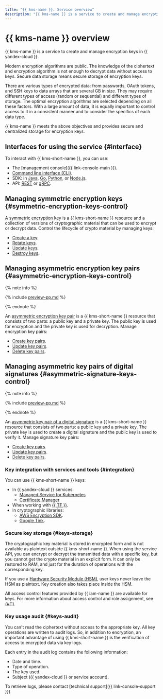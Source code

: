 ```yaml
---
title: "{{ kms-name }}. Service overview"
description: "{{ kms-name }} is a service to create and manage encryption keys in {{ yandex-cloud }}. Modern encryption algorithms are public. Without access to keys, the knowledge of the ciphertext and encryption algorithm is not enough to decrypt data. Therefore, secure data storage means secure storage of encryption keys."
---
```


# {{ kms-name }} overview

{{ kms-name }} is a service to create and manage encryption keys in {{ yandex-cloud }}.

Modern encryption algorithms are public. The knowledge of the ciphertext and encryption algorithm is not enough to decrypt data without access to keys. Secure data storage means secure storage of encryption keys.

There are various types of encrypted data: from passwords, OAuth tokens, and SSH keys to data arrays that are several GB in size. They may require different types of access (random or sequential) and different types of storage. The optimal encryption algorithms are selected depending on all these factors. With a large amount of data, it is equally important to control access to it in a consistent manner and to consider the specifics of each data type.

{{ kms-name }} meets the above objectives and provides secure and centralized storage for encryption keys.

## Interfaces for using the service {#interface}

To interact with {{ kms-short-name }}, you can use:
* The [management console]({{ link-console-main }}).
* [Command line interface (CLI)](../../cli/).
* SDK: in [Java](https://github.com/yandex-cloud/java-sdk), [Go](https://github.com/yandex-cloud/go-sdk), [Python](https://github.com/yandex-cloud/python-sdk), or [Node.js](https://github.com/yandex-cloud/nodejs-sdk).
* API: [REST](../api-ref/) or [gRPC](../api-ref/grpc/).

## Managing symmetric encryption keys {#symmetric-encryption-keys-control}

A [symmetric encryption key](key.md) is a {{ kms-short-name }} resource and a collection of versions of cryptographic material that can be used to encrypt or decrypt data. Control the lifecycle of crypto material by managing keys:
* [Create a key](../operations/key.md#create).
* [Rotate keys](../operations/key.md#rotate).
* [Update keys](../operations/key.md#update).
* [Destroy keys](../operations/key.md#delete).

## Managing asymmetric encryption key pairs {#asymmetric-encryption-keys-control}

{% note info %}

{% include [preview-pp.md](../../_includes/preview-pp.md) %}

{% endnote %}

An [asymmetric encryption key pair](asymmetric-encryption-key.md) is a {{ kms-short-name }} resource that consists of two parts: a public key and a private key. The public key is used for encryption and the private key is used for decryption. Manage encryption key pairs:
* [Create key pairs](../operations/asymmetric-encryption-key.md#create).
* [Update key pairs](../operations/asymmetric-encryption-key.md#update).
* [Delete key pairs](../operations/asymmetric-encryption-key.md#delete).

## Managing asymmetric key pairs of digital signatures {#asymmetric-signature-keys-control}

{% note info %}

{% include [preview-pp.md](../../_includes/preview-pp.md) %}

{% endnote %}

An [asymmetric key pair of a digital signature](asymmetric-signature-key.md) is a {{ kms-short-name }} resource that consists of two parts: a public key and a private key. The private key is used to create a digital signature and the public key is used to verify it. Manage signature key pairs:
* [Create key pairs](../operations/asymmetric-signature-key.md#create).
* [Update key pairs](../operations/asymmetric-signature-key.md#update).
* [Delete key pairs](../operations/asymmetric-signature-key.md#delete).

### Key integration with services and tools {#integration}

You can use {{ kms-short-name }} keys:
* In {{ yandex-cloud }} services:
   * [Managed Service for Kubernetes](../../managed-kubernetes/)
   * [Certificate Manager](../../certificate-manager/)
* When working with [{{ TF }}](../tutorials/terraform-key.md).
* In cryptographic libraries:
   * [AWS Encryption SDK](../tutorials/encrypt/aws-encryption-sdk.md).
   * [Google Tink](../tutorials/encrypt/google-tink.md).

### Secure key storage {#keys-storage}

The cryptographic key material is stored in encrypted form and is not available as plaintext outside {{ kms-short-name }}. When using the service API, you can encrypt or decrypt the transmitted data with a specific key, but you cannot get the crypto material in an explicit form. It can only be restored to RAM, and just for the duration of operations with the corresponding key.

If you use a [Hardware Security Module (HSM)](hsm.md), user keys never leave the HSM as plaintext. Key creation also takes place inside the HSM.

All access control features provided by {{ iam-name }} are available for keys. For more information about access control and role assignment, see [{#T}](../security/index.md).

### Key usage audit {#keys-audit}

You can't read the ciphertext without access to the appropriate key. All key operations are written to audit logs. So, in addition to encryption, an important advantage of using {{ kms-short-name }} is the verification of access to encrypted data via key logs.

Each entry in the audit log contains the following information:
* Date and time.
* Type of operation.
* The key used.
* Subject ({{ yandex-cloud }} or service account).

To retrieve logs, please contact [technical support]({{ link-console-support }}).